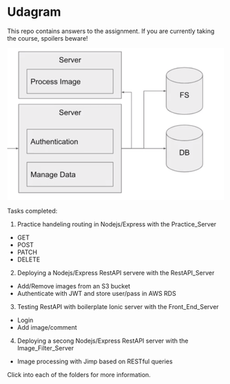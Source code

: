 # Udagram
This repo contains answers to the assignment. If you are currently taking the course, spoilers beware!

![](Server_Overview.png)

Tasks completed:
1) Practice handeling routing in Nodejs/Express with the Practice_Server
- GET
- POST
- PATCH
- DELETE

2) Deploying a Nodejs/Express RestAPI servere with the RestAPI_Server
- Add/Remove images from an S3 bucket
- Authenticate with JWT and store user/pass in AWS RDS

3) Testing RestAPI with boilerplate Ionic server with the Front_End_Server
- Login
- Add image/comment

4) Deploying a secong Nodejs/Express RestAPI server with the Image_Filter_Server
- Image processing with Jimp based on RESTful queries

Click into each of the folders for more information.

